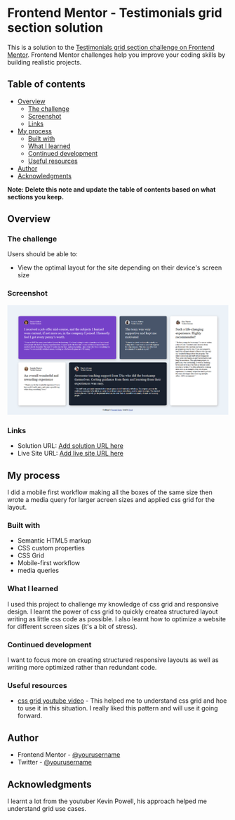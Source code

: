 # Frontend Mentor - Testimonials grid section solution

This is a solution to the [Testimonials grid section challenge on Frontend Mentor](https://www.frontendmentor.io/challenges/testimonials-grid-section-Nnw6J7Un7). Frontend Mentor challenges help you improve your coding skills by building realistic projects. 

## Table of contents

- [Overview](#overview)
  - [The challenge](#the-challenge)
  - [Screenshot](#screenshot)
  - [Links](#links)
- [My process](#my-process)
  - [Built with](#built-with)
  - [What I learned](#what-i-learned)
  - [Continued development](#continued-development)
  - [Useful resources](#useful-resources)
- [Author](#author)
- [Acknowledgments](#acknowledgments)

**Note: Delete this note and update the table of contents based on what sections you keep.**

## Overview

### The challenge

Users should be able to:

- View the optimal layout for the site depending on their device's screen size

### Screenshot

![](./screenshot.jpg)

### Links

- Solution URL: [Add solution URL here](https://dave-n-tech.github.io/testimonial-grid-section-frontend-mentor/)
- Live Site URL: [Add live site URL here](https://your-live-site-url.com)

## My process

  I did a mobile first workflow making all the boxes of the same size then wrote a media query for larger acreen sizes and applied css grid for the layout.

### Built with

- Semantic HTML5 markup
- CSS custom properties
- CSS Grid
- Mobile-first workflow
- media queries

### What I learned

I used this project to challenge my knowledge of css grid and responsive design. I learnt the power of css grid to quickly createa structured layout writing as little css code as possible. I also learnt how to optimize a website for different screen sizes (it's a bit of stress).

### Continued development

I want to focus more on creating structured responsive layouts as well as writing more optimized rather than redundant code.

### Useful resources

- [css grid youtube video](https://youtu.be/_lEkD8IGkwo?si=1OGvdsvVJ6F7Ic6t) - This helped me to understand css grid and hoe to use it in this situation. I really liked this pattern and will use it going forward.


## Author

- Frontend Mentor - [@yourusername](https://www.frontendmentor.io/profile/Dave-n-tech)
- Twitter - [@yourusername](https://www.twitter.com/Dave_n_art_)

## Acknowledgments

I learnt a lot from the youtuber Kevin Powell, his approach helped me understand grid use cases.

